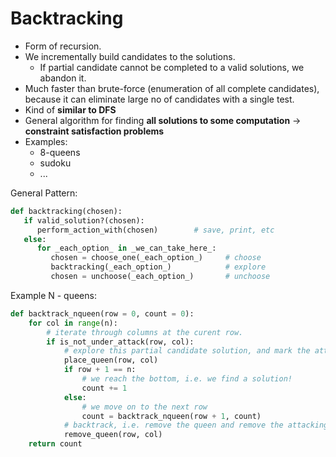 # Backtracking

- Form of recursion.
- We incrementally build candidates to the solutions.
  - If partial candidate cannot be completed to a valid solutions, we abandon it.
- Much faster than brute-force (enumeration of all complete candidates), because it can eliminate large no of candidates with a single test.
- Kind of __similar to DFS__
- General algorithm for finding __all solutions to some computation__ -> __constraint satisfaction problems__
- Examples:
  - 8-queens
  - sudoku
  - ...

General Pattern:

```python
def backtracking(chosen):
   if valid_solution?(chosen):
      perform_action_with(chosen)        # save, print, etc
   else:
      for _each_option_ in _we_can_take_here_:
         chosen = choose_one(_each_option_)     # choose
         backtracking(_each_option_)            # explore
         chosen = unchoose(_each_option_)       # unchoose
```

Example N - queens:

```python
def backtrack_nqueen(row = 0, count = 0):
    for col in range(n):
        # iterate through columns at the curent row.
        if is_not_under_attack(row, col):
            # explore this partial candidate solution, and mark the attacking zone
            place_queen(row, col)
            if row + 1 == n:
                # we reach the bottom, i.e. we find a solution!
                count += 1
            else:
                # we move on to the next row
                count = backtrack_nqueen(row + 1, count)
            # backtrack, i.e. remove the queen and remove the attacking zone.
            remove_queen(row, col)
    return count
```
